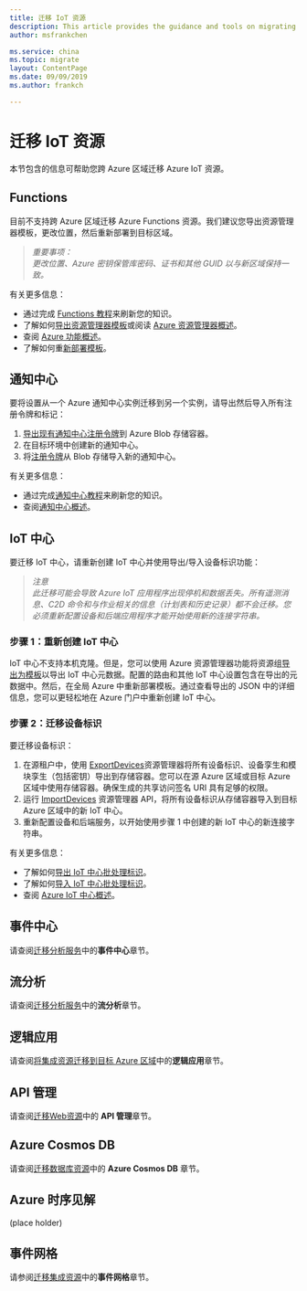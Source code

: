```yaml
---
title: 迁移 IoT 资源
description: This article provides the guidance and tools on migrating IoT to target Azure region.
author: msfrankchen

ms.service: china 
ms.topic: migrate
layout: ContentPage 
ms.date: 09/09/2019
ms.author: frankch

---
```



# 迁移 IoT 资源

本节包含的信息可帮助您跨 Azure 区域迁移 Azure IoT 资源。
 
## Functions

目前不支持跨 Azure 区域迁移 Azure Functions 资源。我们建议您导出资源管理器模板，更改位置，然后重新部署到目标区域。

>*重要事项：*  
>*更改位置、Azure 密钥保管库密码、证书和其他 GUID 以与新区域保持一致。*

有关更多信息：
* 通过完成 [Functions 教程](https://docs.azure.cn/zh-cn/azure-functions/#step-by-step-tutorials)来刷新您的知识。
* 了解如何[导出资源管理器模板](https://docs.azure.cn/zh-cn/azure-resource-manager/manage-resource-groups-portal#export-resource-groups-to-templates)或阅读 [Azure 资源管理器概述](https://docs.azure.cn/zh-cn/azure-resource-manager/resource-group-overview)。
* 查阅 [Azure 功能概述](https://docs.azure.cn/zh-cn/azure-functions/functions-overview)。
* 了解如何重[新部署模板](https://docs.azure.cn/zh-cn/azure-resource-manager/resource-group-template-deploy)。

## 通知中心

要将设置从一个 Azure 通知中心实例迁移到另一个实例，请导出然后导入所有注册令牌和标记：
1. [导出现有通知中心注册令牌](https://docs.azure.cn/zh-cn/notification-hubs/export-modify-registrations-bulk#export)到 Azure Blob 存储容器。
2. 在目标环境中创建新的通知中心。
3. 将[注册令牌](https://docs.azure.cn/zh-cn/notification-hubs/export-modify-registrations-bulk#import)从 Blob 存储导入新的通知中心。

有关更多信息：
* 通过完成[通知中心教程](https://docs.azure.cn/zh-cn/notification-hubs/#step-by-step-tutorials)来刷新您的知识。
* 查阅[通知中心概述](https://docs.azure.cn/zh-cn/notification-hubs/notification-hubs-push-notification-overview)。

## IoT 中心

要迁移 IoT 中心，请重新创建 IoT 中心并使用导出/导入设备标识功能：

>*注意*  
>*此迁移可能会导致 Azure IoT 应用程序出现停机和数据丢失。所有遥测消息、C2D 命令和与作业相关的信息（计划表和历史记录）都不会迁移。您必须重新配置设备和后端应用程序才能开始使用新的连接字符串。*

### 步骤 1：重新创建 IoT 中心
IoT 中心不支持本机克隆。但是，您可以使用 Azure 资源管理器功能将资源组[导出为模板](https://docs.azure.cn/zh-cn/azure-resource-manager/manage-resource-groups-portal#export-resource-groups-to-templates)以导出 IoT 中心元数据。配置的路由和其他 IoT 中心设置包含在导出的元数据中。然后，在全局 Azure 中重新部署模板。通过查看导出的 JSON 中的详细信息，您可以更轻松地在 Azure 门户中重新创建 IoT 中心。

### 步骤 2：迁移设备标识
要迁移设备标识：
1. 在源租户中，使用 [ExportDevices](https://docs.azure.cn/zh-cn/iot-hub/iot-hub-bulk-identity-mgmt)资源管理器将所有设备标识、设备孪生和模块孪生（包括密钥）导出到存储容器。您可以在源 Azure 区域或目标 Azure 区域中使用存储容器。确保生成的共享访问签名 URI 具有足够的权限。
2. 运行 [ImportDevices](https://docs.azure.cn/en-us/iot-hub/iot-hub-bulk-identity-mgmt) 资源管理器 API，将所有设备标识从存储容器导入到目标 Azure 区域中的新 IoT 中心。
3. 重新配置设备和后端服务，以开始使用步骤 1 中创建的新 IoT 中心的新连接字符串。

有关更多信息：
* 了解如何[导出 IoT 中心批处理标识](https://docs.azure.cn/zh-cn/iot-hub/iot-hub-bulk-identity-mgmt#export-devices)。
* 了解如何[导入 IoT 中心批处理标识](https://docs.azure.cn/zh-cn/iot-hub/iot-hub-bulk-identity-mgmt#import-devices)。
* 查阅 [Azure IoT 中心概述](https://docs.azure.cn/zh-cn/iot-hub/about-iot-hub)。


## 事件中心

请查阅[迁移分析服务](./china-migration-guidance-analytics.md)中的**事件中心**章节。

## 流分析

请查阅[迁移分析服务](./china-migration-guidance-analytics.md)中的**流分析**章节。

## 逻辑应用

请查阅[将集成资源迁移到目标 Azure 区域](./china-migration-guidance-integration.md)中的**逻辑应用**章节。

## API 管理

请查阅[迁移Web资源](./china-migration-guidance-web.md)中的 **API 管理**章节。

## Azure Cosmos DB

请查阅[迁移数据库资源](./china-migration-guidance-database.md)中的 **Azure Cosmos DB** 章节。

## Azure 时序见解
(place holder)

## 事件网格

请参阅[迁移集成资源](china-migration-guidance-integration.md)中的**事件网格**章节。

 
